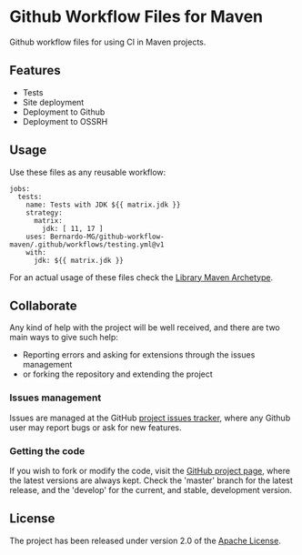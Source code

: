 # Github Workflow Files for Maven

Github workflow files for using CI in Maven projects.

## Features

- Tests
- Site deployment
- Deployment to Github
- Deployment to OSSRH

## Usage

Use these files as any reusable workflow:

```
jobs:
  tests:
    name: Tests with JDK ${{ matrix.jdk }}
    strategy:
      matrix:
        jdk: [ 11, 17 ]
    uses: Bernardo-MG/github-workflow-maven/.github/workflows/testing.yml@v1
    with:
      jdk: ${{ matrix.jdk }}
```

For an actual usage of these files check the [Library Maven Archetype][archetype].

## Collaborate

Any kind of help with the project will be well received, and there are two main ways to give such help:

- Reporting errors and asking for extensions through the issues management
- or forking the repository and extending the project

### Issues management

Issues are managed at the GitHub [project issues tracker][issues], where any Github user may report bugs or ask for new features.

### Getting the code

If you wish to fork or modify the code, visit the [GitHub project page][scm], where the latest versions are always kept. Check the 'master' branch for the latest release, and the 'develop' for the current, and stable, development version.

## License

The project has been released under version 2.0 of the [Apache License][license].

[archetype]: https://github.com/Bernardo-MG/library-maven-archetype
[issues]: https://github.com/Bernardo-MG/github-workflow-maven/issues
[license]: https://www.apache.org/licenses/LICENSE-2.0
[scm]: https://github.com/Bernardo-MG/github-workflow-maven
